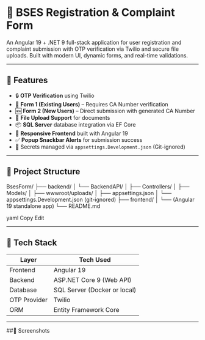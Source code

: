 # 🔐 BSES Registration & Complaint Form

An Angular 19 + .NET 9 full-stack application for user registration and complaint submission with OTP verification via Twilio and secure file uploads. Built with modern UI, dynamic forms, and real-time validations.

---

## 🚀 Features

- 🔒 **OTP Verification** using Twilio
- 📄 **Form 1 (Existing Users)** – Requires CA Number verification
- 🆕 **Form 2 (New Users)** – Direct submission with generated CA Number
- 📎 **File Upload Support** for documents
- 📦 **SQL Server** database integration via EF Core
- 🎨 **Responsive Frontend** built with Angular 19
- ✅ **Popup Snackbar Alerts** for submission success
- 🔐 Secrets managed via `appsettings.Development.json` (Git-ignored)

---

## 📂 Project Structure

BsesForm/ ├── backend/ │ └── BackendAPI/ │ ├── Controllers/ │ ├── Models/ │ ├── wwwroot/uploads/ │ ├── appsettings.json │ └── appsettings.Development.json (git-ignored) ├── frontend/ │ └── (Angular 19 standalone app) └── README.md

yaml
Copy
Edit

---

## 🔧 Tech Stack

| Layer         | Tech Used                       |
|---------------|---------------------------------|
| Frontend      | Angular 19                      |
| Backend       | ASP.NET Core 9 (Web API)        |
| Database      | SQL Server (Docker or local)    |
| OTP Provider  | Twilio                          |
| ORM           | Entity Framework Core           |

---

##📸 Screenshots

